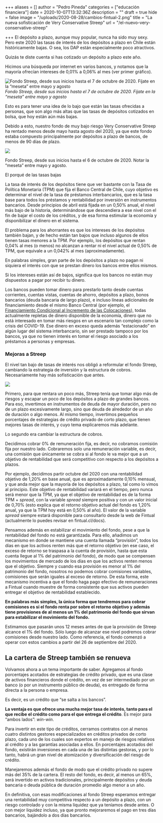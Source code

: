 +++
aliases = []
author = "Pedro Pineda"
categories = ["educación financiera"]
date = 2020-10-07T13:32:36Z
description = ""
draft = true
hide = false
image = "/uploads/2020-08-28/cambios-fintual-2.png"
title = "La nueva sofisticación de Very Conservative Streep"
url = "/el-nuevo-very-conservative-streep"

+++
El depósito a plazo, aunque muy popular, nunca ha sido muy sexy. Pero este 2020 las tasas de interés de los depósitos a plazo en Chile están históricamente bajas. O sea, los DAP están especialmente poco atractivos.

Quizás te diste cuenta si has cotizado un depósito a plazo este año.

Hicimos una búsqueda por internet en varios bancos, y notamos que la mayoría ofrecían intereses de 0,01% a 0,06% al mes (ver primer gráfico).

![Fondo Streep, desde sus inicios hasta el 7 de octubre de 2020. Fíjate en la “meseta” entre mayo y agosto](/uploads/2020-10-08/tasas-depositos-a-plazo-bancarios-a-30-dias.png)_Fondo Streep, desde sus inicios hasta el 7 de octubre de 2020. Fíjate en la “meseta” entre mayo y agosto_

Esto es para tener una idea de lo bajo que están las tasas ofrecidas a personas, que son algo más altas que las tasas de depósitos cotizados en bolsa, que hoy están aún más bajas.

Debido a esto, nuestro fondo de muy bajo riesgo Very Conservative Streep ha rentado menos desde mayo hasta agosto del 2020, ya que este fondo estaba compuesto principalmente por depósitos a plazo de bancos, de menos de 90 días de plazo.

![](/uploads/2020-10-08/meseta-streep.png)

Fondo Streep, desde sus inicios hasta el 6 de octubre de 2020. Notar la “meseta” entre mayo y agosto.

El porqué de las tasas bajas

La tasa de interés de los depósitos tiene que ver bastante con la Tasa de Política Monetaria (TPM) que fija el Banco Central de Chile, cuyo objetivo es determinar el nivel de la tasa de préstamos interbancarios, que es la tasa base para todos los préstamos y rentabilidad por inversión en instrumentos bancarios. Desde principios de abril está fijada en un 0,50% anual, el nivel más bajo de la historia, determinándose que descendiera a ese nivel con el fin de bajar el costo de los créditos, y de esa forma estimular la economía y disponibilizar el dinero en el sistema.

El problema para los ahorrantes es que los intereses de los depósitos también bajan, y de hecho están tan bajos que incluso algunos de ellos tienen tasas menores a la TPM. Por ejemplo, los depósitos que rentan 0,04% al mes (o menos) no alcanzan a rentar ni el nivel actual de 0,50% de TPM, que equivale a un 0,042% al mes (aproximadamente).

En palabras simples, gran parte de los depósitos a plazo no pagan ni siquiera el interés con que se prestan dinero los bancos entre ellos mismos.

Si los intereses están así de bajos, significa que los bancos no están muy dispuestos a pagar por recibir tu dinero.

Los bancos pueden tomar dinero para prestarlo tanto desde cuentas corrientes, cuentas vistas, cuentas de ahorro, depósitos a plazo, bonos bancarios (deuda bancaria de largo plazo), e incluso líneas adicionales de financiamiento desde el mismo Banco Central (por ejemplo, el [Financiamiento Condicional al Incremento de las Colocaciones](https://www.bcentral.cl/contenido/-/detalle/banco-central-informa-condiciones-de-la-facilidad-de-credito-condicional-al-incremento-de-las-colocaciones-fcic-y-medidas-complementarias)), todas actualmente repletas de dinero disponible de la economía, dinero que no está interesado en tomar más riesgos en un escenario tan complejo como la crisis del COVID-19. Ese dinero en exceso queda además “estacionado” en algún lugar del sistema interbancario, sin ser prestado tampoco por los bancos, ya que no tienen interés en tomar el riesgo asociado a los préstamos a personas y empresas.

### Mejoras a Streep

El nivel tan bajo de tasas de interés nos obligó a reformular el fondo Streep, cambiando la estrategia de inversión y la estructura de cobros. Necesariamente hay más sofisticación que antes.

![](/uploads/2020-10-08/meryl.png)

Primero, para que rentara un poco más, Streep tenía que tomar algo más de riesgos y escapar un poco de los depósitos a plazo de grandes bancos. Para eso, invertimos en instrumentos de deuda de mayor duración, pero no de un plazo excesivamente largo, sino que deuda de alrededor de un año de duración o algo menos. Al mismo tiempo, invertimos pequeños porcentajes de estrategias de crédito privado de corto plazo, que tienen mejores tasas de interés, y cuyo tema explicaremos más adelante.

Lo segundo era cambiar la estructura de cobros.

Decidimos cobrar 0% de remuneración fija, es decir, no cobramos comisión fija por nuestro lado. Cobraremos solo una remuneración variable, es decir, una comisión que únicamente se cobra si al fondo le va mejor que a un objetivo de rentabilidad que será competitivo con respecto a los depósitos a plazos.

Por ejemplo, decidimos partir octubre del 2020 con una rentabilidad objetivo de 1,20% en base anual, que es aproximadamente 0,10% mensual, y que anda mejor que la mayoría de los depósitos a plazo, tal como lo vimos al principio. Este objetivo de rentabilidad variará en el tiempo, pero nunca será menor que la TPM, ya que el objetivo de rentabilidad es de la forma TPM + _spread_, con la variable _spread_ siempre positiva y con un valor inicial de 0,70% (esto explica que el retorno objetivo actual del fondo es 1,20% anual, ya que la TPM hoy está en 0,50% al año). El valor de la variable _spread_ siempre estará disponible para consultarlo desde la web de Fintual (actualmente lo puedes revisar en fintual.cl/docs).

Pensamos además en estabilizar el movimiento del fondo, pese a que la rentabilidad del fondo no está garantizada. Para ello, añadimos un mecanismo en donde se mantiene una cuenta llamada “provisión”, todos los días en que los activos renten más que el retorno objetivo (en ese caso, el exceso de retorno se traspasa a la cuenta de provisión, hasta que esta cuenta llegue al 1% del patrimonio del fondo), de modo que se compensen los movimientos de mercado de los días en que los activos renten menos que el objetivo. Siempre y cuando esa provisión es menor al 1% del patrimonio del fondo, nosotros no podemos cobrar comisiones variables, comisiones que serán iguales al exceso de retorno. De esta forma, este mecanismo incentiva a que el fondo haga pago efectivo de remuneraciones a Fintual cuando muestre de forma consistente que sus activos pueden entregar el objetivo de rentabilidad establecido.

**En palabras más simples, la única forma que tendremos para cobrar comisiones es si el fondo renta por sobre el retorno objetivo y además tiene provisiones de al menos un 1% del patrimonio del fondo que sirvan para estabilizar el movimiento del fondo.**

Estimamos que pasarán unos 12 meses antes de que la provisión de Streep alcance el 1% del fondo. Sólo luego de alcanzar ese nivel podremos cobrar comisiones desde nuestro lado. Como referencia, el fondo comenzó a operar con estos cambios a partir del 26 de septiembre del 2020.

## La cartera de Streep también se renueva

Volvamos ahora a un tema importante de saber. Agregamos al fondo porcentajes acotados de estrategias de crédito privado, que es una clase de activos financieros donde el crédito, en vez de ser intermediado por un banco (o por un instrumento público de deuda), es entregado de forma directa a la persona o empresa.

Es decir, es un crédito que “se salta a los bancos”.

**La ventaja es que ofrece una mucha mejor tasa de interés, tanto para el que recibe el crédito como para el que entrega el crédito**. Es mejor para “ambos lados”: _win-win_.

Para invertir en este tipo de créditos, cerramos contratos con al menos cuatro distintos gestores especializados en créditos privados de corto plazo, cada uno de los cuales son expertos en manejo de riesgos relativos al crédito y a las garantías asociadas a ellos. En porcentajes acotados del fondo, existirán inversiones en cada una de las distintas gestoras, y por lo tanto, habrá un gran nivel de atomización y diversificación del riesgo de crédito.

Manejaremos además el fondo de modo que el crédito privado no supere más del 35% de la cartera. El resto del fondo, es decir, al menos un 65%, será invertido en activos tradicionales, principalmente depósitos y deuda bancaria o deuda pública de duración promedio algo menor a un año.

  
En definitiva, con esas modificaciones al fondo Streep esperamos entregar una rentabilidad muy competitiva respecto a un depósito a plazo, con un riesgo controlado y con la misma liquidez que ya teníamos desde antes. O con mejor liquidez incluso, ya que pronto mejoraremos el pago en tres días bancarios, bajándolo a dos días bancarios.